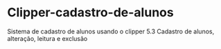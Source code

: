 # Clipper-cadastro-de-alunos
Sistema de cadastro de alunos usando o clipper 5.3
Cadastro de alunos, alteração, leitura e exclusão
